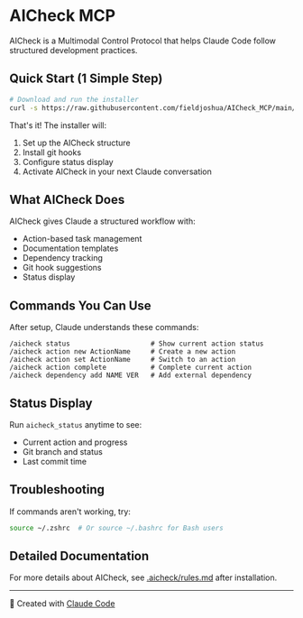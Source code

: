 # AICheck MCP

AICheck is a Multimodal Control Protocol that helps Claude Code follow structured development practices.

## Quick Start (1 Simple Step)

```bash
# Download and run the installer
curl -s https://raw.githubusercontent.com/fieldjoshua/AICheck_MCP/main/setup.sh | bash
```

That's it! The installer will:
1. Set up the AICheck structure
2. Install git hooks
3. Configure status display
4. Activate AICheck in your next Claude conversation

## What AICheck Does

AICheck gives Claude a structured workflow with:
- Action-based task management
- Documentation templates
- Dependency tracking
- Git hook suggestions
- Status display

## Commands You Can Use

After setup, Claude understands these commands:

```
/aicheck status                    # Show current action status
/aicheck action new ActionName     # Create a new action
/aicheck action set ActionName     # Switch to an action
/aicheck action complete           # Complete current action
/aicheck dependency add NAME VER   # Add external dependency
```

## Status Display

Run `aicheck_status` anytime to see:
- Current action and progress
- Git branch and status
- Last commit time

## Troubleshooting

If commands aren't working, try:
```bash
source ~/.zshrc  # Or source ~/.bashrc for Bash users
```

## Detailed Documentation

For more details about AICheck, see [.aicheck/rules.md](.aicheck/rules.md) after installation.

---

🤖 Created with [Claude Code](https://claude.ai/code)